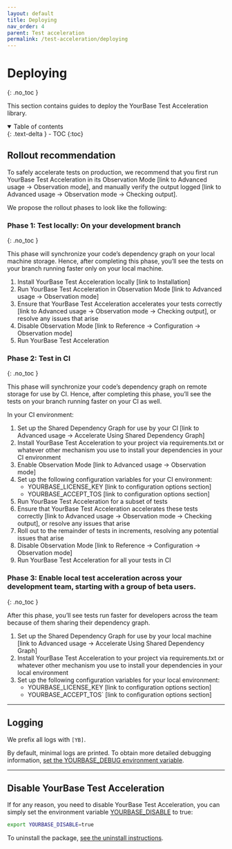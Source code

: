 ```yaml
---
layout: default
title: Deploying
nav_order: 4
parent: Test acceleration
permalink: /test-acceleration/deploying
---
```


# Deploying
{: .no_toc }

This section contains guides to deploy the YourBase Test Acceleration library.

<details open markdown="block">
  <summary>
    Table of contents
  </summary>
  {: .text-delta }
- TOC
{:toc}
</details>

## Rollout recommendation
To safely accelerate tests on production, we recommend that you first run YourBase Test Acceleration in its Observation Mode [link to Advanced usage → Observation mode], and manually verify the output logged [link to Advanced usage → Observation mode → Checking output].

We propose the rollout phases to look like the following:

### Phase 1: Test locally: On your development branch
{: .no_toc }

This phase will synchronize your code’s dependency graph on your local machine storage. Hence, after completing this phase, you’ll see the tests on your branch running faster only on your local machine.

1. Install YourBase Test Acceleration locally [link to Installation]
2. Run YourBase Test Acceleration in Observation Mode [link to Advanced usage → Observation mode]
3. Ensure that YourBase Test Acceleration accelerates your tests correctly [link to Advanced usage → Observation mode → Checking output], or resolve any issues that arise
4. Disable Observation Mode [link to Reference → Configuration → Observation mode]
5. Run YourBase Test Acceleration

### Phase 2: Test in CI
{: .no_toc }

This phase will synchronize your code’s dependency graph on remote storage for use by CI. Hence, after completing this phase, you’ll see the tests on your branch running faster on your CI as well.

In your CI environment:

1. Set up the Shared Dependency Graph for use by your CI [link to Advanced usage → Accelerate Using Shared Dependency Graph] 
2. Install YourBase Test Acceleration to your project via requirements.txt or whatever other mechanism you use to install your dependencies in your CI environment
3. Enable Observation Mode [link to Advanced usage → Observation mode]
4. Set up the following configuration variables for your CI environment:
    - YOURBASE_LICENSE_KEY [link to configuration options section]
    - YOURBASE_ACCEPT_TOS [link to configuration options section]
5. Run YourBase Test Acceleration for a subset of tests
6. Ensure that YourBase Test Acceleration accelerates these tests correctly [link to Advanced usage → Observation mode → Checking output], or resolve any issues that arise
7. Roll out to the remainder of tests in increments, resolving any potential issues that arise
8. Disable Observation Mode [link to Reference → Configuration → Observation mode]
9. Run YourBase Test Acceleration for all your tests in CI

### Phase 3: Enable local test acceleration across your development team, starting with a group of beta users. 
{: .no_toc }

After this phase, you’ll see tests run faster for developers across the team because of them sharing their dependency graph.

1. Set up the Shared Dependency Graph for use by your local machine [link to Advanced usage → Accelerate Using Shared Dependency Graph] 
2. Install YourBase Test Acceleration to your project via requirements.txt or whatever other mechanism you use to install your dependencies in your local environment
3. Set up the following configuration variables for your local environment: 
   - YOURBASE_LICENSE_KEY [link to configuration options section]
   - YOURBASE_ACCEPT_TOS` [link to configuration options section]

---

## Logging
We prefix all logs with `[YB]`. 

By default, minimal logs are printed. To obtain more detailed debugging information, [set the YOURBASE_DEBUG environment variable](reference/configuration-options.md#yourbase_debug).

---

## Disable YourBase Test Acceleration
If for any reason, you need to disable YourBase Test Acceleration, you can simply set the environment variable [YOURBASE_DISABLE](reference/configuration-options.md#yourbase_disable) to true:

```sh
export YOURBASE_DISABLE=true
```

To uninstall the package, [see the uninstall instructions](install.md#uninstall).